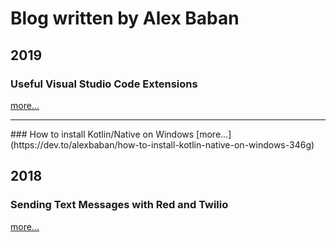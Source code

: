 # Blog written by Alex Baban

## 2019

### Useful Visual Studio Code Extensions
[more...](https://dev.to/alexbaban/useful-visual-studio-code-extensions-4h6d)
<hr />
### How to install Kotlin/Native on Windows
[more...](https://dev.to/alexbaban/how-to-install-kotlin-native-on-windows-346g)

## 2018
### Sending Text Messages with Red and Twilio
[more...](https://www.twilio.com/blog/send-text-messages-red-language-twilio)

